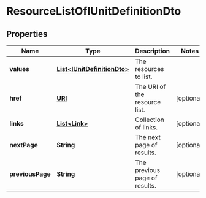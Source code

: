 

# ResourceListOfIUnitDefinitionDto

## Properties

Name | Type | Description | Notes
------------ | ------------- | ------------- | -------------
**values** | [**List&lt;IUnitDefinitionDto&gt;**](IUnitDefinitionDto.md) | The resources to list. | 
**href** | [**URI**](URI.md) | The URI of the resource list. |  [optional]
**links** | [**List&lt;Link&gt;**](Link.md) | Collection of links. |  [optional]
**nextPage** | **String** | The next page of results. |  [optional]
**previousPage** | **String** | The previous page of results. |  [optional]



